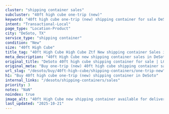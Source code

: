 ```yaml
---
cluster: "shipping container sales"
subcluster: "40ft high cube one-trip (new)"
keyword: "40ft high cube one-trip (new) shipping container for sale DeSoto, TX"
intent: "Transactional-Local"
page_type: "Location-Product"
city: "DeSoto, TX"
service_type: "shipping container"
condition: "New"
size: "40ft High Cube"
title_tag: "40ft High Cube High Cube Ztf New shipping container Sales in DeSoto | LC Container"
meta_description: "40ft High Cube new shipping container sales in DeSoto. High cube containers with extra height. Fast delivery, competitive pricing. Serving shipping containers area. Quote ID: 93O. Call (214) 524-4168 for your free quote today."
original_title: "DeSoto 40ft high cube shipping container for sale | LC"
original_meta: "Buy one-trip (new) 40ft high cube shipping container sale with local delivery in DeSoto, TX. LC Container — local Since 2003. Request a fast quote today."
url_slug: "/desoto/buy/40ft-high-cube/shipping-containers/one-trip-new"
h1: "Buy 40ft high cube one-trip (new) shipping container in DeSoto"
internal_links: "/desoto/shipping-containers/sales"
priority: 3
notes: "NaN"
noindex: true
image_alt: "40ft High Cube new shipping container available for delivery in DeSoto"
last_updated: "2025-10-21"
---
```


<!-- TODO: Add unique city/inventory copy, images, and internal links here. -->
